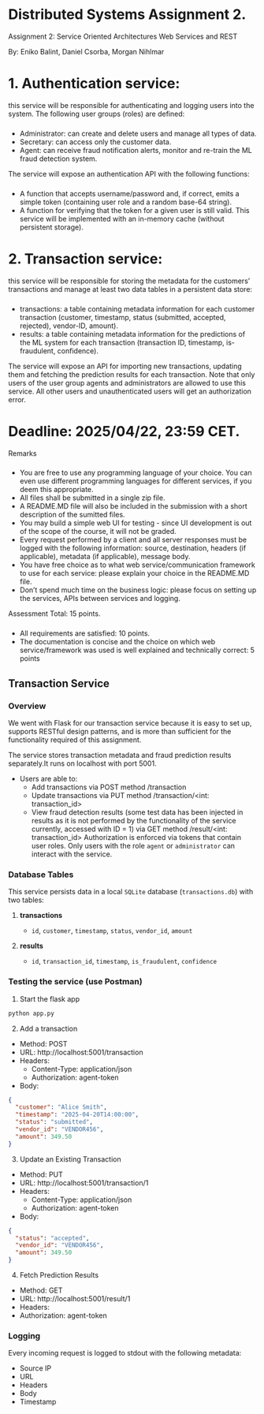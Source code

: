 # Distributed Systems Assignment 2.
Assignment 2: Service Oriented Architectures Web Services and REST

By: Eniko Balint, Daniel Csorba, Morgan Nihlmar

# 1. Authentication service: 
this service will be responsible for authenticating and logging users into the
system. The following user groups (roles) are defined:
###
* Administrator: can create and delete users and manage all types of data.
* Secretary: can access only the customer data.
* Agent: can receive fraud notification alerts, monitor and re-train the ML fraud detection system.

The service will expose an authentication API with the following functions:
###
* A function that accepts username/password and, if correct, emits a simple token (containing user
role and a random base-64 string).
* A function for verifying that the token for a given user is still valid.
This service will be implemented with an in-memory cache (without persistent storage).
# 2. Transaction service: 
this service will be responsible for storing the metadata for the customers’ transactions and manage at least two data tables in a persistent data store:
###
* transactions: a table containing metadata information for each customer transaction (customer,
timestamp, status (submitted, accepted, rejected), vendor-ID, amount).
* results: a table containing metadata information for the predictions of the ML system for each
transaction (transaction ID, timestamp, is-fraudulent, confidence).

The service will expose an API for importing new transactions, updating them and fetching the prediction
results for each transaction. Note that only users of the user group agents and administrators are allowed
to use this service. All other users and unauthenticated users will get an authorization error.
# Deadline: 2025/04/22, 23:59 CET.

Remarks
###
* You are free to use any programming language of your choice. You can even use different programming
languages for different services, if you deem this appropriate.
* All files shall be submitted in a single zip file.
* A README.MD file will also be included in the submission with a short description of the sumitted files.
* You may build a simple web UI for testing - since UI development is out of the scope of the course, it
will not be graded.
* Every request performed by a client and all server responses must be logged with the following information: source, destination, headers (if applicable), metadata (if applicable), message body.
* You have free choice as to what web service/communication framework to use for each service: please
explain your choice in the README.MD file.
* Don’t spend much time on the business logic: please focus on setting up the services, APIs between
services and logging.


Assessment
Total: 15 points.
###
* All requirements are satisfied: 10 points.
* The documentation is concise and the choice on which web service/framework was used is well explained
and technically correct: 5 points

## Transaction Service

### Overview

We went with Flask for our transaction service because it is easy to set up, supports RESTful design patterns, and is more than sufficient for the functionality required of this assignment.

The service stores transaction metadata and fraud prediction results separately.It runs on localhost with port 5001. 
- Users are able to:
    - Add transactions via POST method /transaction
    - Update transactions via PUT method /transaction/<int: transaction_id>
    - View fraud detection results (some test data has been injected in results as it is not performed by the functionality of the service currently, accessed with ID = 1) via GET method /result/<int: transaction_id>
Authorization is enforced via tokens that contain user roles. Only users with the role `agent` or `administrator` can interact with the service.

### Database Tables

This service persists data in a local `SQLite` database (`transactions.db`) with two tables:

1. **transactions**
   - `id`, `customer`, `timestamp`, `status`, `vendor_id`, `amount`

2. **results**
   - `id`, `transaction_id`, `timestamp`, `is_fraudulent`, `confidence`

### Testing the service (use Postman)

1. Start the flask app
```bash
python app.py
```
2. Add a transaction
- Method: POST
- URL: http://localhost:5001/transaction
- Headers: 
    - Content-Type: application/json
    - Authorization: agent-token
- Body:
```json
{
  "customer": "Alice Smith",
  "timestamp": "2025-04-20T14:00:00",
  "status": "submitted",
  "vendor_id": "VENDOR456",
  "amount": 349.50
}
```
3. Update an Existing Transaction
- Method: PUT
- URL: http://localhost:5001/transaction/1
- Headers:
    - Content-Type: application/json
    - Authorization: agent-token
- Body:
```json
{
  "status": "accepted",
  "vendor_id": "VENDOR456",
  "amount": 349.50
}
```
4. Fetch Prediction Results
- Method: GET
- URL: http://localhost:5001/result/1
- Headers:
- Authorization: agent-token

### Logging
Every incoming request is logged to stdout with the following metadata:
- Source IP
- URL
- Headers
- Body
- Timestamp